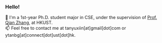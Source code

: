 ### Hello!

🔭 I'm a 1st-year Ph.D. student major in CSE, under the supervision of [Prof. Qian Zhang](https://www.cse.ust.hk/~qianzh/), at HKUST.                                
📫 Feel free to contact me at tanyuxiin[at]gmail[dot]com or ytanbg[at]connect[dot]ust[dot]hk.
